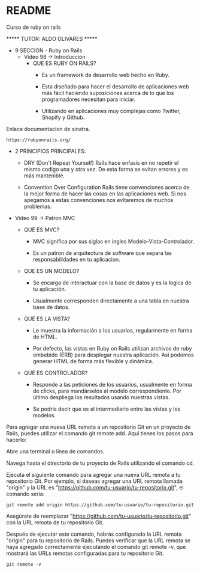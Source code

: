 # README
Curso de ruby on rails

***** TUTOR: ALDO OLIVARES *****

* 9 SECCION - Ruby on Rails
  - Video 98 -> Introduccion
    * QUE ES RUBY ON RAILS?
      * Es un framework de desarrollo web hecho en Ruby.

      * Esta diseñado para hacer el desarrollo de aplicaciones web más fácil haciendo suposiciones acerca de lo que los programadores necesitan para iniciar.

      * Utilizando en aplicaciones muy complejas como Twitter, Shopify y Github.


Enlace documentacion de sinatra.

    https://rubyonrails.org/


  * 2 PRINCIPIOS PRINCIPALES:
    * DRY (Don't Repeat Yourself)
      Rails hace enfasis en no repetir el mismo codigo una y otra vez. De esta forma se evitan errores y es más mantenible.

    * Convention Over Configuration
      Rails tiene convenciones acerca de la mejor forma de hacer las cosas en las aplicaciones web. Si nos apegamos a estas convenciones nos evitaremos de muchos problemas.

  - Video 99 -> Patron MVC
    * QUE ES MVC?
      * MVC significa por sus siglas en ingles Modelo-Vista-Controlador.

      * Es un patron de arquitectura de software que separa las responsabilidades en tu aplicacion.

    * QUE ES UN MODELO?
      * Se encarga de interactuar con la base de datos y es la logica de tu aplicación.

      * Usualmente corresponden directamente a una tabla en nuestra base de datos.

    * QUE ES LA VISTA?
      * Le muestra la información a los usuarios, regularmente en forma de HTML.

      * Por defecto, las vistas en Ruby on Rails utilizan archivos de ruby embebido (ERB) para desplegar nuestra aplicación. Asi podemos generar HTML de forma más flexible y dinámica.

    * QUE ES CONTROLADOR?
      * Responde a las peticiones de los usuarios, usualmente en forma de clicks, para mandárselos al modelo correspondiente. Por último despliega los resultados usando nuestras vistas.

      * Se podria decir que es el intermediario entre las vistas y los modelos.

  Para agregar una nueva URL remota a un repositorio Git en un proyecto de Rails, puedes utilizar el comando git remote add. Aquí tienes los pasos para hacerlo:

  Abre una terminal o línea de comandos.

  Navega hasta el directorio de tu proyecto de Rails utilizando el comando cd.

  Ejecuta el siguiente comando para agregar una nueva URL remota a tu repositorio Git. Por ejemplo, si deseas agregar una URL remota llamada "origin" y la URL es "https://github.com/tu-usuario/tu-repositorio.git", el comando sería:

    git remote add origin https://github.com/tu-usuario/tu-repositorio.git

  Asegúrate de reemplazar "https://github.com/tu-usuario/tu-repositorio.git" con la URL remota de tu repositorio Git.

  Después de ejecutar este comando, habrás configurado la URL remota "origin" para tu repositorio de Rails. Puedes verificar que la URL remota se haya agregado correctamente ejecutando el comando git remote -v, que mostrará las URLs remotas configuradas para tu repositorio Git.

    git remote -v




